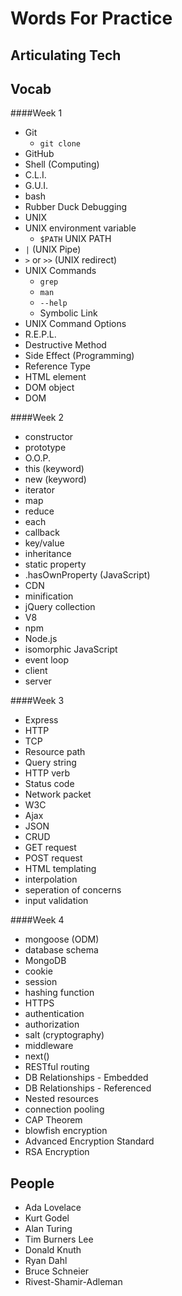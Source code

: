 # Words For Practice
## Articulating Tech


## Vocab

####Week 1
* Git
  * `git clone`
* GitHub
* Shell (Computing)
* C.L.I.
* G.U.I. 
* bash
* Rubber Duck Debugging
* UNIX
* UNIX environment variable
  * `$PATH` UNIX PATH
* `|` (UNIX Pipe)
* `>` or `>>` (UNIX redirect)
* UNIX Commands
  * `grep`
  * `man`
  * `--help`
  * Symbolic Link
* UNIX Command Options
* R.E.P.L.
* Destructive Method
* Side Effect (Programming)
* Reference Type
* HTML element
* DOM object
* DOM

####Week 2
* constructor
* prototype
* O.O.P.
* this (keyword)
* new (keyword)
* iterator
* map
* reduce
* each
* callback
* key/value
* inheritance
* static property
* .hasOwnProperty (JavaScript)
* CDN
* minification
* jQuery collection
* V8
* npm
* Node.js
* isomorphic JavaScript
* event loop
* client
* server


####Week 3
* Express
* HTTP
* TCP
* Resource path
* Query string
* HTTP verb
* Status code
* Network packet
* W3C
* Ajax
* JSON
* CRUD
* GET request
* POST request
* HTML templating
* interpolation
* seperation of concerns
* input validation

####Week 4
* mongoose (ODM)
* database schema
* MongoDB 
* cookie
* session
* hashing function
* HTTPS 
* authentication
* authorization
* salt (cryptography)
* middleware
* next()
* RESTful routing
* DB Relationships - Embedded
* DB Relationships - Referenced
* Nested resources
* connection pooling
* CAP Theorem
* blowfish encryption
* Advanced Encryption Standard
* RSA Encryption

## People

* Ada Lovelace
* Kurt Godel
* Alan Turing
* Tim Burners Lee
* Donald Knuth
* Ryan Dahl
* Bruce Schneier
* Rivest-Shamir-Adleman



